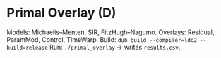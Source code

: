 # Primal Overlay (D)
Models: Michaelis–Menten, SIR, FitzHugh–Nagumo. Overlays: Residual, ParamMod, Control, TimeWarp.
Build: `dub build --compiler=ldc2 --build=release`
Run: `./primal_overlay` → writes `results.csv`.

